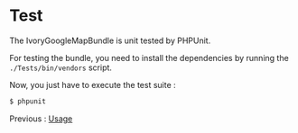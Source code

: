 # Test

The IvoryGoogleMapBundle is unit tested by PHPUnit.

For testing the bundle, you need to install the dependencies by running the ``./Tests/bin/vendors`` script.

Now, you just have to execute the test suite :

``` bash
$ phpunit
```

Previous : [Usage](http://github.com/egeloen/IvoryGoogleMapBundle/blob/master/Resources/doc/usage.md)
